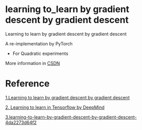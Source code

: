 # learning to_learn by gradient descent by gradient descent

Learning to learn by gradient descent by gradient descent

A re-implementation by PyTorch

- For Quadratic experiments

More information in [CSDN](https://blog.csdn.net/senius/article/details/84483329)
# Reference

[1.Learning to learn by gradient descent by gradient descent](https://arxiv.org/abs/1606.04474)

[2. Learning to learn in Tensorflow  by DeepMind](https://github.com/deepmind/learning-to-learn)

[3.learning-to-learn-by-gradient-descent-by-gradient-descent-4da2273d64f2](https://hackernoon.com/learning-to-learn-by-gradient-descent-by-gradient-descent-4da2273d64f2)
